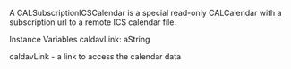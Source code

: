 A CALSubscriptionICSCalendar is a special read-only CALCalendar with a subscription url to a remote ICS calendar file. 

Instance Variables
	caldavLink:			aString 

caldavLink
	- a link to access the calendar data